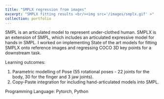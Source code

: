 ```yaml
---
title: "SMPLX regression from images"
excerpt: "SMPLX fitting results <br/><img src='/images/smplx.gif' >" 
collection: portfolio
---
```


SMPL is an articulated model to represent under-clothed human. SMPLX is an extension of SMPL, which includes an articulated expressive model for hands in SMPL. I worked on implementing State of the art models for fitting SMPLX onto reference images and regressing COCO 3D key points for a downstream task.

Learning outcomes: 
1. Parametric modelling of Pose (55 rotational poses - 22 joints for the body, 30 for the finger and 3 jaw joints).
2. Copy-Paste integration for including hand-articulated models into SMPL.

Programming Language:
Pytorch, Python